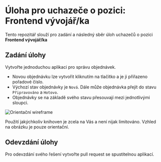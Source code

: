 # Úloha pro uchazeče o pozici: Frontend vývojář/ka
Tento repozitář slouží pro zadání a následný sběr úloh uchazečů o pozici **Frontend vývojář/ka**

## Zadání úlohy
Vytvořte jednoduchou aplikaci pro správu objednávek.
- Novou objednávku lze vytvořit kliknutím na tlačítko a je ji přiřazeno pořadové číslo.
- Výchozí stav objednávky je `Nová`. Dále může objednávka přejít do stavu `Připravováno` a `Hotovo`.
- Objednávky se na základě svého stavu přesouvají mezi jednotlivými sloupci.

![Orientační wireframe](https://user-images.githubusercontent.com/92145743/136575861-28012f69-52f4-4d1d-bdfa-e1d029eaad2e.png)

Použití jakýchkoliv knihoven je zcela na Vás a není nijak limitováno. Vzhled na obrázku je pouze orientační.

## Odevzdání úlohy
Pro odevzdání svého řešení vytvořte pull request se spustitelnou aplikací.
